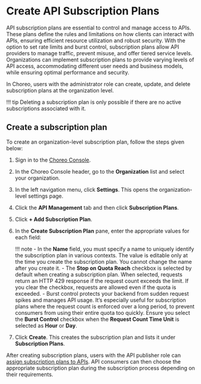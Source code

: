 # Create API Subscription Plans

API subscription plans are essential to control and manage access to APIs. These plans define the rules and limitations on how clients can interact with APIs, ensuring efficient resource utilization and robust security. With the option to set rate limits and burst control, subscription plans allow API providers to manage traffic, prevent misuse, and offer tiered service levels. Organizations can implement subscription plans to provide varying levels of API access, accommodating different user needs and business models, while ensuring optimal performance and security. 

In Choreo, users with the administrator role can create, update, and delete subscription plans at the organization level. 

!!! tip
    Deleting a subscription plan is only possible if there are no active subscriptions associated with it.  

## Create a subscription plan

To create an organization-level subscription plan, follow the steps given below: 

1. Sign in to the [Choreo Console](https://console.choreo.dev/).
2. In the Choreo Console header, go to the **Organization** list and select your organization. 
3. In the left navigation menu, click **Settings**. This opens the organization-level settings page.
4. Click the **API Management** tab and then click **Subscription Plans**.
5. Click **+ Add Subscription Plan**.
6. In the **Create Subscription Plan** pane, enter the appropriate values for each field:
    
    !!! note
         - In the **Name** field, you must specify a name to uniquely identify the subscription plan in various contexts. The value is editable only at the time you create the subscription plan. You cannot change the name after you create it.
         - The **Stop on Quota Reach** checkbox is selected by default when creating a subscription plan. When selected, requests return an HTTP 429 response if the request count exceeds the limit. If you clear the checkbox, requests are allowed even if the quota is exceeded.
         - Burst control protects your backend from sudden request spikes and manages API usage. It’s especially useful for subscription plans where the request count is enforced over a long period, to prevent consumers from using their entire quota too quickly. Ensure you select the **Burst Control** checkbox when the **Request Count Time Unit** is selected as **Hour** or **Day**.

7. Click **Create**. This creates the subscription plan and lists it under **Subscription Plans**.

After creating subscription plans, users with the API publisher role can [assign subscription plans to APIs](../api-management/manage-api-traffic/assign-subscription-plans-to-apis.md). API consumers can then choose the appropriate subscription plan during the subscription process depending on their requirements.
